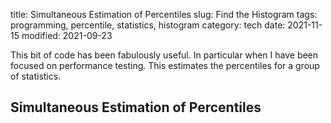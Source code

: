 title: Simultaneous Estimation of Percentiles
slug: Find the Histogram
tags: programming, percentile, statistics, histogram
category: tech
date: 2021-11-15
modified: 2021-09-23

This bit of code has been fabulously useful.   In particular when I have been focused on performance testing.   This estimates the percentiles for a group of statistics.

<!-- PELICAN_END_SUMMARY -->

## Simultaneous Estimation of Percentiles

<script src="https://gist.github.com/jac18281828/4079c4653d07aea96a10ab48976e4223.js"></script>

